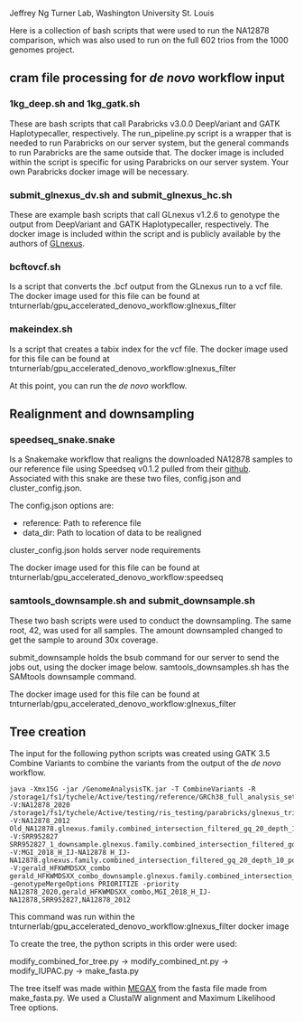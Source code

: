 Jeffrey Ng 
Turner Lab, Washington University St. Louis

Here is a collection of bash scripts that were used to run the NA12878 comparison, which was also used to run on the full 602 trios from the 1000 genomes project.

## cram file processing for *de novo* workflow input

### 1kg_deep.sh and 1kg_gatk.sh 
These are bash scripts that call Parabricks v3.0.0 DeepVariant and GATK Haplotypecaller, respectively.  The run_pipeline.py script is a wrapper that is needed to run Parabricks on our server system, but the general commands to run Parabricks are the same outside that.  The docker image is included within the script is specific for using Parabricks on our server system.  Your own Parabricks docker image will be necessary.

### submit_glnexus_dv.sh and submit_glnexus_hc.sh 
These are example bash scripts that call GLnexus v1.2.6 to genotype the output from DeepVariant and GATK Haplotypecaller, respectively. The docker image is included within the script and is publicly available by the authors of [GLnexus](https://github.com/dnanexus-rnd/GLnexus).  

### bcftovcf.sh 
Is a script that converts the .bcf output from the GLnexus run to a vcf file.  The docker image used for this file can be found at tnturnerlab/gpu_accelerated_denovo_workflow:glnexus_filter

### makeindex.sh 
Is a script that creates a tabix index for the vcf file.  The docker image used for this file can be found at tnturnerlab/gpu_accelerated_denovo_workflow:glnexus_filter

At this point, you can run the *de novo* workflow.


## Realignment and downsampling

### speedseq_snake.snake 
Is a Snakemake workflow that realigns the downloaded NA12878 samples to our reference file using Speedseq v0.1.2 pulled from their [github](https://github.com/hall-lab/speedseq).  
Associated with this snake are these two files, config.json and cluster_config.json.  

The config.json options are:

* reference:  Path to reference file
* data_dir:  Path to location of data to be realigned

cluster_config.json holds server node requirements

The docker image used for this file can be found at tnturnerlab/gpu_accelerated_denovo_workflow:speedseq

### samtools_downsample.sh and submit_downsample.sh

These two bash scripts were used to conduct the downsampling.  The same root, 42, was used for all samples.  The amount downsampled changed to get the sample to around 30x coverage.

submit_downsample holds the bsub command for our server to send the jobs out, using the docker image below.  samtools_downsamples.sh has the SAMtools downsample command.

The docker image used for this file can be found at tnturnerlab/gpu_accelerated_denovo_workflow:glnexus_filter

## Tree creation
The input for the following python scripts was created using GATK 3.5 Combine Variants to combine the variants from the output of the *de novo* workflow.

```
java -Xmx15G -jar /GenomeAnalysisTK.jar -T CombineVariants -R /storage1/fs1/tychele/Active/testing/reference/GRCh38_full_analysis_set_plus_decoy_hla.fa -V:NA12878_2020 /storage1/fs1/tychele/Active/testing/ris_testing/parabricks/glnexus_trios_only_redo/workflow/out/NA12878/NA12878.glnexus.family.combined_intersection_filtered_gq_20_depth_10_position.vcf -V:NA12878_2012 Old_NA12878.glnexus.family.combined_intersection_filtered_gq_20_depth_10_position.vcf.gz -V:SRR952827 SRR952827_1_downsample.glnexus.family.combined_intersection_filtered_gq_20_depth_10_position.vcf.gz -V:MGI_2018_H_IJ-NA12878 H_IJ-NA12878.glnexus.family.combined_intersection_filtered_gq_20_depth_10_position.vcf.gz -V:gerald_HFKWMDSXX_combo gerald_HFKWMDSXX_combo_downsample.glnexus.family.combined_intersection_filtered_gq_20_depth_10_position.vcf.gz -genotypeMergeOptions PRIORITIZE -priority NA12878_2020,gerald_HFKWMDSXX_combo,MGI_2018_H_IJ-NA12878,SRR952827,NA12878_2012

```
This command was run within the tnturnerlab/gpu_accelerated_denovo_workflow:glnexus_filter docker image

To create the tree, the python scripts in this order were used:

modify_combined_for_tree.py -> modify_combined_nt.py -> modify_IUPAC.py -> make_fasta.py

The tree itself was made within [MEGAX](https://www.megasoftware.net/) from the fasta file made from make_fasta.py.  We used a ClustalW alignment and Maximum Likelihood Tree options.
